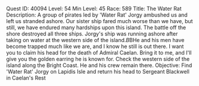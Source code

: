 Quest ID: 40094
Level: 54
Min Level: 45
Race: 589
Title: The Water Rat
Description: A group of pirates led by 'Water Rat' Jorgy ambushed us and left us stranded ashore. Our sister ship fared much worse than we have, but still, we have endured many hardships upon this island. The battle off the shore destroyed all three ships. Jorgy's ship was running ashore after taking on water at the western side of the island.$B$BHe and his men have become trapped much like we are, and I know he still is out there. I want you to claim his head for the death of Admiral Caelan. Bring it to me, and I'll give you the golden earring he is known for. Check the western side of the island along the Bright Coast. He and his crew remain there.
Objective: Find 'Water Rat' Jorgy on Lapidis Isle and return his head to Sergeant Blackwell in Caelan's Rest
